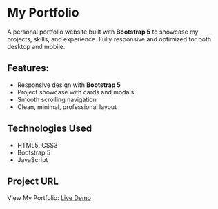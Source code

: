 # My Portfolio

A personal portfolio website built with **Bootstrap 5** to showcase my projects, skills, and experience. Fully responsive and optimized for both desktop and mobile.


## Features:
- Responsive design with **Bootstrap 5**
- Project showcase with cards and modals
- Smooth scrolling navigation
- Clean, minimal, professional layout

## Technologies Used
- HTML5, CSS3
- Bootstrap 5
- JavaScript


## Project URL
View My Portfolio: [Live Demo](https://yourusername.github.io/portfolio/)

